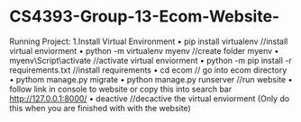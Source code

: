 # CS4393-Group-13-Ecom-Website-

Running Project:
1.Install Virtual Environment
	• pip install virtualenv //install virtual enviorment
	• python -m virtualenv myenv //create folder myenv
	• myenv\Script\activate //activate virtual enviorment
	• python -m pip install -r requirements.txt //install requirements 
 	• cd ecom // go into ecom directory
  • pythom manage.py migrate 
  • python manage.py runserver //run website
  • follow link in console to website or copy this into search bar http://127.0.0.1:8000/
 	• deactive //decactive the virtual enviorment (Only do this when you are finished with with the website)



